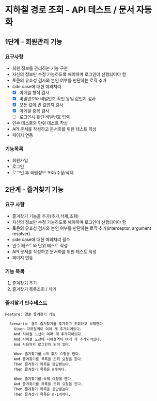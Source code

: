 # 지하철 경로 조회 - API 테스트 / 문서 자동화
 
## 1단계 - 회원관리 기능

### 요구사항
- 회원 정보를 관리하는 기능 구현
- 자신의 정보만 수정 가능하도록 해야하며 로그인이 선행되어야 함
- 토큰의 유효성 검사와 본인 여부를 판단하는 로직 추가
- side case에 대한 예외처리
    - [x] 이메일 형식 검사
    - [x] 비밀번호와 비밀번호 확인 동일 값인지 검사
    - [x] 모든 값에 빈 값인지 검사
    - [x] 이메일 중복 검사
    - [ ] 로그인시 틀린 비빌번호 입력
- 인수 테스트와 단위 테스트 작성
- API 문서를 작성하고 문서화를 위한 테스트 작성
- 페이지 연동

### 기능목록
- 회원가입
- 로그인
- 로그인 후 회원정보 조회/수정/삭제

## 2단계 - 즐겨찾기 기능

### 요구 사항
- 즐겨찾기 기능을 추가(추가,삭제,조회)
- 자신의 정보만 수정 가능하도록 해야하며 로그인이 선행되어야 함
- 토큰의 유효성 검사와 본인 여부를 판단하는 로직 추가(interceptor, argument resolver)
- side case에 대한 예외처리 필수
- 인수 테스트와 단위 테스트 작성
- API 문서를 작성하고 문서화를 위한 테스트 작성
- 페이지 연동

### 기능 목록
1. 즐겨찾기 추가
2. 즐겨찾기 목록조회 / 제거

### 즐겨찾기 인수테스트

```gherkin
Feature: 경로 즐겨찾기 기능

  Scenario: 경로 즐겨찾기를 추가하고 조회하고 삭제한다.
    Given 지하철역이 여러 개 추가되어있다.
    And 지하철 노선이 여러 개 추가되어있다.
    And 지하철 노선에 지하철역이 여러 개 추가되어있다.
    And 사용자가 로그인이 되어 있다.
    
    When 즐겨찾기를 n개 추가 요청을 한다.
    And 즐겨찾기를 목록을 조회 요청을 한다.
    Then 즐겨찾기 목록을 응답받는다.
    Then 즐겨찾기 목록은 n개이다.

    When 즐겨찾기를 삭제 요청을 한다.
    And 즐겨찾기를 목록을 조회 요청을 한다.
    Then 즐겨찾기 목록을 응답받는다.
    Then 즐겨찾기 목록은 n-1개이다.
```
